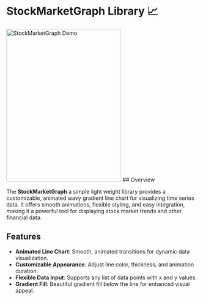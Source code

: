 # StockMarketGraph Library 📈
<img src="https://github.com/user-attachments/assets/c8b45ac8-e0fd-46a8-8017-3efe42cac0d5" alt="StockMarketGraph Demo" width="300" height="400" />
## Overview

The **StockMarketGraph** a simple light weight library provides a customizable, animated wavy gradient line chart for visualizing time series data. It offers smooth animations, flexible styling, and easy integration, making it a powerful tool for displaying stock market trends and other financial data.

## Features

- **Animated Line Chart**: Smooth, animated transitions for dynamic data visualization.
- **Customizable Appearance**: Adjust line color, thickness, and animation duration.
- **Flexible Data Input**: Supports any list of data points with x and y values.
- **Gradient Fill**: Beautiful gradient fill below the line for enhanced visual appeal.
